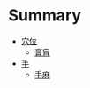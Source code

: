 # Summary

* [穴位](point/READMe.md)
    * [膏肓](point/point01.md) 
* [手](hand/README.md)
    * [手麻](/hand/hand01.md)